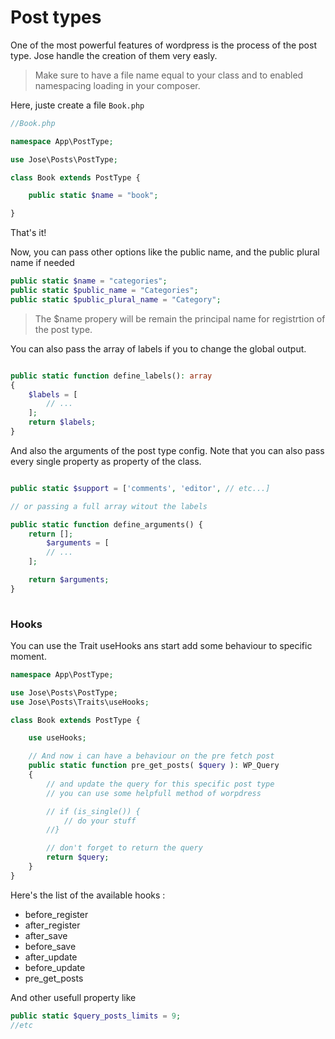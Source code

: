 # Post types

One of the most powerful features of wordpress is the process of the post type. Jose handle the creation of them very easly.



> Make sure to have a file name equal to your class and to enabled namespacing loading in your composer.

Here, juste create a file `Book.php`

```php
//Book.php

namespace App\PostType;

use Jose\Posts\PostType;

class Book extends PostType {

    public static $name = "book";

}
```

That's it!

Now, you can pass other options like the public name, and the public plural name if needed

```php
public static $name = "categories";
public static $public_name = "Categories";
public static $public_plural_name = "Category";

```

> The $name propery will be remain the principal name for registrtion of the post type.

You can also pass the array of labels if you to change the global output.
```php

public static function define_labels(): array
{   
    $labels = [
        // ...
    ];
    return $labels;
}
```

And also the arguments of the post type config. Note that you can also pass every single property as property of the class.

```php

public static $support = ['comments', 'editor', // etc...]

// or passing a full array witout the labels

public static function define_arguments() {
    return [];
        $arguments = [
        // ...
    ];

    return $arguments;
}
 
```

### Hooks

You can use the Trait useHooks ans start add some behaviour to specific moment.

```php
namespace App\PostType;

use Jose\Posts\PostType;
use Jose\Posts\Traits\useHooks;

class Book extends PostType {

    use useHooks;

    // And now i can have a behaviour on the pre fetch post
    public static function pre_get_posts( $query ): WP_Query
    {
        // and update the query for this specific post type
        // you can use some helpfull method of worpdress

        // if (is_single()) {
            // do your stuff
        //}

        // don't forget to return the query
        return $query;
    }
}
```

Here's the list of the available hooks :

- before_register
- after_register
- after_save
- before_save
- after_update
- before_update
- pre_get_posts

And other usefull property like 

```php
public static $query_posts_limits = 9;
//etc
```